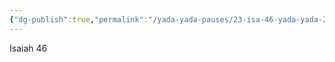 ```yaml
---
{"dg-publish":true,"permalink":"/yada-yada-pauses/23-isa-46-yada-yada-2/","tags":["#YadaYadaPauses"]}
---
```


Isaiah 46
